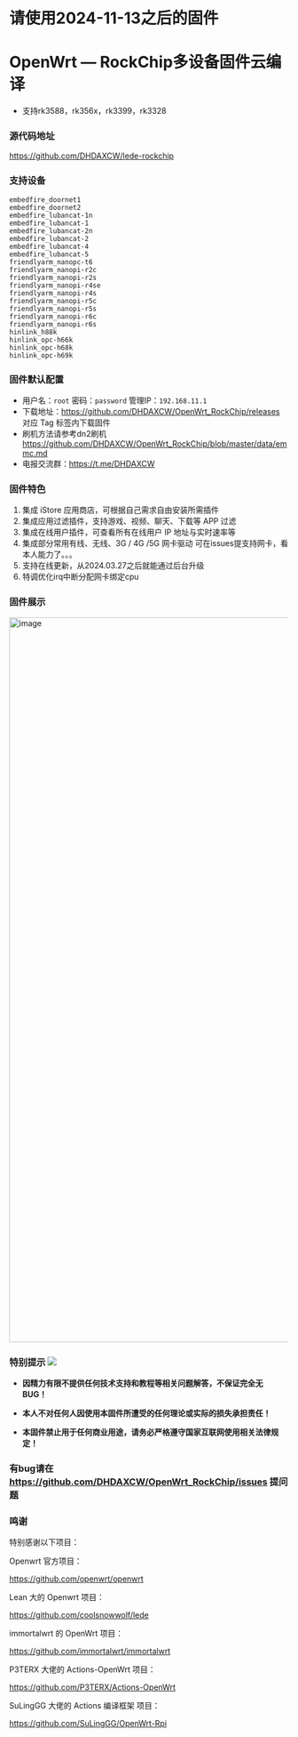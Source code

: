 # 请使用2024-11-13之后的固件

# OpenWrt — RockChip多设备固件云编译
- 支持rk3588，rk356x，rk3399，rk3328
### 源代码地址
https://github.com/DHDAXCW/lede-rockchip

### 支持设备
```
embedfire_doornet1
embedfire_doornet2
embedfire_lubancat-1n
embedfire_lubancat-1
embedfire_lubancat-2n
embedfire_lubancat-2
embedfire_lubancat-4
embedfire_lubancat-5
friendlyarm_nanopc-t6
friendlyarm_nanopi-r2c
friendlyarm_nanopi-r2s
friendlyarm_nanopi-r4se
friendlyarm_nanopi-r4s
friendlyarm_nanopi-r5c
friendlyarm_nanopi-r5s
friendlyarm_nanopi-r6c
friendlyarm_nanopi-r6s
hinlink_h88k
hinlink_opc-h66k
hinlink_opc-h68k
hinlink_opc-h69k
```

### 固件默认配置
- 用户名：`root` 密码：`password` 管理IP：`192.168.11.1`
- 下载地址：https://github.com/DHDAXCW/OpenWrt_RockChip/releases 对应 Tag 标签内下载固件
- 刷机方法请参考dn2刷机 https://github.com/DHDAXCW/OpenWrt_RockChip/blob/master/data/emmc.md
- 电报交流群：https://t.me/DHDAXCW

### 固件特色
1. 集成 iStore 应用商店，可根据自己需求自由安装所需插件
2. 集成应用过滤插件，支持游戏、视频、聊天、下载等 APP 过滤
3. 集成在线用户插件，可查看所有在线用户 IP 地址与实时速率等
4. 集成部分常用有线、无线、3G / 4G /5G 网卡驱动 可在issues提支持网卡，看本人能力了。。。
5. 支持在线更新，从2024.03.27之后就能通过后台升级
6. 特调优化irq中断分配网卡绑定cpu

### 固件展示
<img width="1304" alt="image" src="https://github.com/DHDAXCW/OpenWrt_RockChip/assets/74764072/acc32c0b-a8aa-4250-88c1-a1d4d3f24ec2">

### 特别提示 [![](https://img.shields.io/badge/-个人免责声明-FFFFFF.svg)](#特别提示-)

- **因精力有限不提供任何技术支持和教程等相关问题解答，不保证完全无 BUG！**

- **本人不对任何人因使用本固件所遭受的任何理论或实际的损失承担责任！**

- **本固件禁止用于任何商业用途，请务必严格遵守国家互联网使用相关法律规定！**

### 有bug请在 https://github.com/DHDAXCW/OpenWrt_RockChip/issues 提问题

### 鸣谢

特别感谢以下项目：

Openwrt 官方项目：

<https://github.com/openwrt/openwrt>

Lean 大的 Openwrt 项目：

<https://github.com/coolsnowwolf/lede>

immortalwrt 的 OpenWrt 项目：

<https://github.com/immortalwrt/immortalwrt>

P3TERX 大佬的 Actions-OpenWrt 项目：

<https://github.com/P3TERX/Actions-OpenWrt>

SuLingGG 大佬的 Actions 编译框架 项目：

https://github.com/SuLingGG/OpenWrt-Rpi
